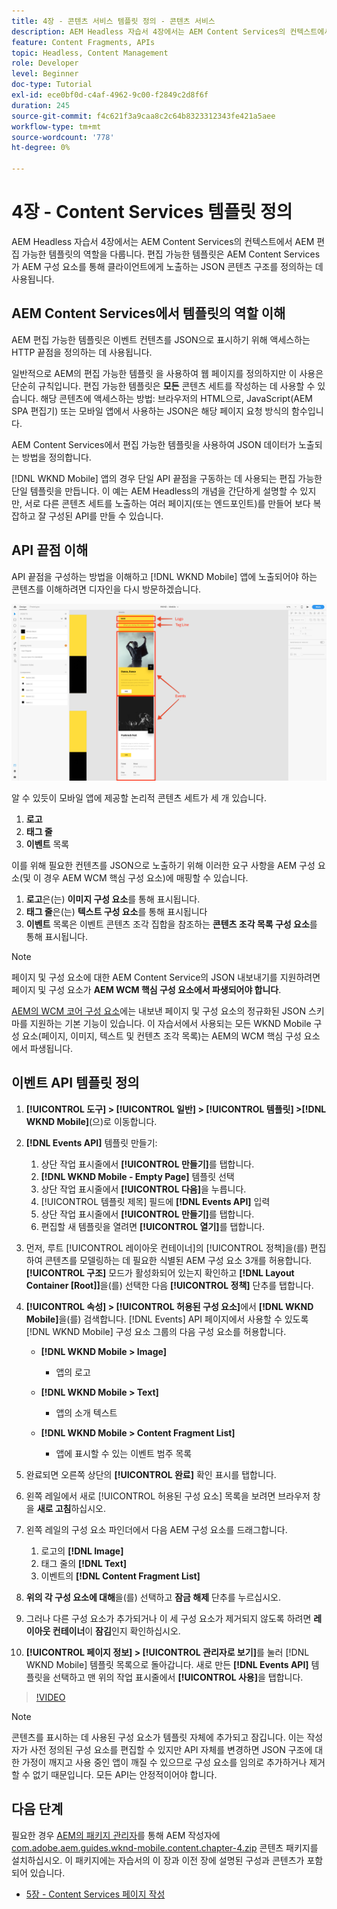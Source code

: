 ```yaml
---
title: 4장 - 콘텐츠 서비스 템플릿 정의 - 콘텐츠 서비스
description: AEM Headless 자습서 4장에서는 AEM Content Services의 컨텍스트에서 AEM 편집 가능한 템플릿의 역할을 다룹니다. 편집 가능한 템플릿은 AEM Content Services가 최종적으로 노출하는 JSON 콘텐츠 구조를 정의하는 데 사용됩니다.
feature: Content Fragments, APIs
topic: Headless, Content Management
role: Developer
level: Beginner
doc-type: Tutorial
exl-id: ece0bf0d-c4af-4962-9c00-f2849c2d8f6f
duration: 245
source-git-commit: f4c621f3a9caa8c2c64b8323312343fe421a5aee
workflow-type: tm+mt
source-wordcount: '778'
ht-degree: 0%

---
```


# 4장 - Content Services 템플릿 정의

AEM Headless 자습서 4장에서는 AEM Content Services의 컨텍스트에서 AEM 편집 가능한 템플릿의 역할을 다룹니다. 편집 가능한 템플릿은 AEM Content Services가 AEM 구성 요소를 통해 클라이언트에게 노출하는 JSON 콘텐츠 구조를 정의하는 데 사용됩니다.

## AEM Content Services에서 템플릿의 역할 이해

AEM 편집 가능한 템플릿은 이벤트 컨텐츠를 JSON으로 표시하기 위해 액세스하는 HTTP 끝점을 정의하는 데 사용됩니다.

일반적으로 AEM의 편집 가능한 템플릿 을 사용하여 웹 페이지를 정의하지만 이 사용은 단순히 규칙입니다. 편집 가능한 템플릿은 **모든** 콘텐츠 세트를 작성하는 데 사용할 수 있습니다. 해당 콘텐츠에 액세스하는 방법: 브라우저의 HTML으로, JavaScript(AEM SPA 편집기) 또는 모바일 앱에서 사용하는 JSON은 해당 페이지 요청 방식의 함수입니다.

AEM Content Services에서 편집 가능한 템플릿을 사용하여 JSON 데이터가 노출되는 방법을 정의합니다.

[!DNL WKND Mobile] 앱의 경우 단일 API 끝점을 구동하는 데 사용되는 편집 가능한 단일 템플릿을 만듭니다. 이 예는 AEM Headless의 개념을 간단하게 설명할 수 있지만, 서로 다른 콘텐츠 세트를 노출하는 여러 페이지(또는 엔드포인트)를 만들어 보다 복잡하고 잘 구성된 API를 만들 수 있습니다.

## API 끝점 이해

API 끝점을 구성하는 방법을 이해하고 [!DNL WKND Mobile] 앱에 노출되어야 하는 콘텐츠를 이해하려면 디자인을 다시 방문하겠습니다.

![이벤트 API 페이지 분해](./assets/chapter-4/design-to-component-mapping.png)

알 수 있듯이 모바일 앱에 제공할 논리적 콘텐츠 세트가 세 개 있습니다.

1. **로고**
2. **태그 줄**
3. **이벤트** 목록

이를 위해 필요한 컨텐츠를 JSON으로 노출하기 위해 이러한 요구 사항을 AEM 구성 요소(및 이 경우 AEM WCM 핵심 구성 요소)에 매핑할 수 있습니다.

1. **로고**&#x200B;은(는) **이미지 구성 요소**&#x200B;를 통해 표시됩니다.
2. **태그 줄**&#x200B;은(는) **텍스트 구성 요소**&#x200B;를 통해 표시됩니다
3. **이벤트** 목록은 이벤트 콘텐츠 조각 집합을 참조하는 **콘텐츠 조각 목록 구성 요소**&#x200B;를 통해 표시됩니다.

>[!NOTE]
>
>페이지 및 구성 요소에 대한 AEM Content Service의 JSON 내보내기를 지원하려면 페이지 및 구성 요소가 **AEM WCM 핵심 구성 요소에서 파생되어야 합니다**.
>
>[AEM의 WCM 코어 구성 요소](https://github.com/Adobe-Marketing-Cloud/aem-core-wcm-components)에는 내보낸 페이지 및 구성 요소의 정규화된 JSON 스키마를 지원하는 기본 기능이 있습니다. 이 자습서에서 사용되는 모든 WKND Mobile 구성 요소(페이지, 이미지, 텍스트 및 컨텐츠 조각 목록)는 AEM의 WCM 핵심 구성 요소에서 파생됩니다.

## 이벤트 API 템플릿 정의

1. **[!UICONTROL 도구] > [!UICONTROL 일반] > [!UICONTROL 템플릿] >[!DNL WKND Mobile]**(으)로 이동합니다.

1. **[!DNL Events API]** 템플릿 만들기:

   1. 상단 작업 표시줄에서 **[!UICONTROL 만들기]**&#x200B;를 탭합니다.
   1. **[!DNL WKND Mobile - Empty Page]** 템플릿 선택
   1. 상단 작업 표시줄에서 **[!UICONTROL 다음]**&#x200B;을 누릅니다.
   1. [!UICONTROL 템플릿 제목] 필드에 **[!DNL Events API]** 입력
   1. 상단 작업 표시줄에서 **[!UICONTROL 만들기]**&#x200B;를 탭합니다.
   1. 편집할 새 템플릿을 열려면 **[!UICONTROL 열기]**&#x200B;를 탭합니다.

1. 먼저, 루트 [!UICONTROL 레이아웃 컨테이너]의 [!UICONTROL 정책]을(를) 편집하여 콘텐츠를 모델링하는 데 필요한 식별된 AEM 구성 요소 3개를 허용합니다. **[!UICONTROL 구조]** 모드가 활성화되어 있는지 확인하고 **[!DNL Layout Container \[Root\]]**&#x200B;을(를) 선택한 다음 **[!UICONTROL 정책]** 단추를 탭합니다.
1. **[!UICONTROL 속성] > [!UICONTROL 허용된 구성 요소]**&#x200B;에서 **[!DNL WKND Mobile]**&#x200B;을(를) 검색합니다. [!DNL Events] API 페이지에서 사용할 수 있도록 [!DNL WKND Mobile] 구성 요소 그룹의 다음 구성 요소를 허용합니다.

   * **[!DNL WKND Mobile > Image]**

      * 앱의 로고

   * **[!DNL WKND Mobile > Text]**

      * 앱의 소개 텍스트

   * **[!DNL WKND Mobile > Content Fragment List]**

      * 앱에 표시할 수 있는 이벤트 범주 목록

1. 완료되면 오른쪽 상단의 **[!UICONTROL 완료]** 확인 표시를 탭합니다.
1. 왼쪽 레일에서 새로 [!UICONTROL 허용된 구성 요소] 목록을 보려면 브라우저 창을 **새로 고침**&#x200B;하십시오.
1. 왼쪽 레일의 구성 요소 파인더에서 다음 AEM 구성 요소를 드래그합니다.
   1. 로고의 **[!DNL Image]**
   2. 태그 줄의 **[!DNL Text]**
   3. 이벤트의 **[!DNL Content Fragment List]**
1. **위의 각 구성 요소에 대해**&#x200B;을(를) 선택하고 **잠금 해제** 단추를 누르십시오.
1. 그러나 다른 구성 요소가 추가되거나 이 세 구성 요소가 제거되지 않도록 하려면 **레이아웃 컨테이너**&#x200B;이 **잠김**&#x200B;인지 확인하십시오.
1. **[!UICONTROL 페이지 정보] > [!UICONTROL 관리자로 보기]**&#x200B;를 눌러 [!DNL WKND Mobile] 템플릿 목록으로 돌아갑니다. 새로 만든 **[!DNL Events API]** 템플릿을 선택하고 맨 위의 작업 표시줄에서 **[!UICONTROL 사용]**&#x200B;을 탭합니다.

>[!VIDEO](https://video.tv.adobe.com/v/28342?quality=12&learn=on)

>[!NOTE]
>
> 콘텐츠를 표시하는 데 사용된 구성 요소가 템플릿 자체에 추가되고 잠깁니다. 이는 작성자가 사전 정의된 구성 요소를 편집할 수 있지만 API 자체를 변경하면 JSON 구조에 대한 가정이 깨지고 사용 중인 앱이 깨질 수 있으므로 구성 요소를 임의로 추가하거나 제거할 수 없기 때문입니다. 모든 API는 안정적이어야 합니다.

## 다음 단계

필요한 경우 [AEM의 패키지 관리자](http://localhost:4502/crx/packmgr/index.jsp)를 통해 AEM 작성자에 [com.adobe.aem.guides.wknd-mobile.content.chapter-4.zip](https://github.com/adobe/aem-guides-wknd-mobile/releases/latest) 콘텐츠 패키지를 설치하십시오. 이 패키지에는 자습서의 이 장과 이전 장에 설명된 구성과 콘텐츠가 포함되어 있습니다.

* [5장 - Content Services 페이지 작성](./chapter-5.md)
